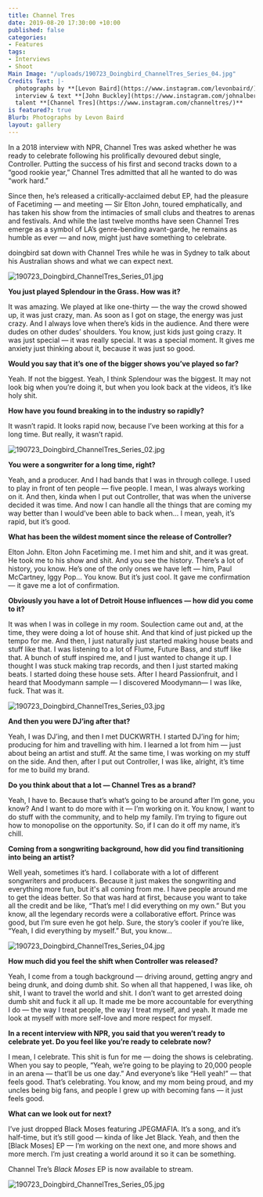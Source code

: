 ```yaml
---
title: Channel Tres
date: 2019-08-20 17:30:00 +10:00
published: false
categories:
- Features
tags:
- Interviews
- Shoot
Main Image: "/uploads/190723_Doingbird_ChannelTres_Series_04.jpg"
Credits Text: |-
  photographs by **[Levon Baird](https://www.instagram.com/levonbaird/)**
  interview & text **[John Buckley](https://www.instagram.com/johnalbertbuckley/)**
  talent **[Channel Tres](https://www.instagram.com/channeltres/)**
is featured?: true
Blurb: Photographs by Levon Baird
layout: gallery
---
```


In a 2018 interview with NPR, Channel Tres was asked whether he was ready to celebrate following his prolifically devoured debut single, Controller. Putting the success of his first and second tracks down to a “good rookie year,” Channel Tres admitted that all he wanted to do was “work hard.”

Since then, he’s released a critically-acclaimed debut EP, had the pleasure of Facetiming — and meeting — Sir Elton John, toured emphatically, and has taken his show from the intimacies of small clubs and theatres to arenas and festivals. And while the last twelve months have seen Channel Tres emerge as a symbol of LA’s genre-bending avant-garde, he remains as humble as ever — and now, might just have something to celebrate. 

doingbird sat down with Channel Tres while he was in Sydney to talk about his Australian shows and what we can expect next.

![190723_Doingbird_ChannelTres_Series_01.jpg](/uploads/190723_Doingbird_ChannelTres_Series_01.jpg)

**You just played Splendour in the Grass. How was it?**

It was amazing. We played at like one-thirty — the way the crowd showed up, it was just crazy, man. As soon as I got on stage, the energy was just crazy. And I always love when there’s kids in the audience. And there were dudes on other dudes’ shoulders. You know, just kids just going crazy. It was just special — it was really special. It was a special moment. It gives me anxiety just thinking about it, because it was just so good. 

**Would you say that it’s one of the bigger shows you’ve played so far?**

Yeah. If not the biggest. Yeah, I think Splendour was the biggest. It may not look big when you’re doing it, but when you look back at the videos, it’s like holy shit. 

**How have you found breaking in to the industry so rapidly?**

It wasn’t rapid. It looks rapid now, because I’ve been working at this for a long time. But really, it wasn’t rapid. 


![190723_Doingbird_ChannelTres_Series_02.jpg](/uploads/190723_Doingbird_ChannelTres_Series_02.jpg)

**You were a songwriter for a long time, right?**

Yeah, and a producer. And I had bands that I was in through college. I used to play in front of ten people — five people. I mean, I was always working on it. And then, kinda when I put out Controller, that was when the universe decided it was time. And now I can handle all the things that are coming my way better than I would’ve been able to back when… I mean, yeah, it’s rapid, but it’s good. 

**What has been the wildest moment since the release of Controller?**

Elton John. Elton John Facetiming me. I met him and shit, and it was great. He took me to his show and shit. And you see the history. There’s a lot of history, you know. He’s one of the only ones we have left — him, Paul McCartney, Iggy Pop… You know. But it’s just cool. It gave me confirmation — it gave me a lot of confirmation. 

**Obviously you have a lot of Detroit House influences — how did you come to it?**

It was when I was in college in my room. Soulection came out and, at the time, they were doing a lot of house shit. And that kind of just picked up the tempo for me. And then, I just naturally just started making house beats and stuff like that. I was listening to a lot of Flume, Future Bass, and stuff like that. A bunch of stuff inspired me, and I just wanted to change it up. I thought I was stuck making trap records, and then I just started making beats. I started doing these house sets. After I heard Passionfruit, and I heard that Moodymann sample — I discovered Moodymann— I was like, fuck. That was it. 

![190723_Doingbird_ChannelTres_Series_03.jpg](/uploads/190723_Doingbird_ChannelTres_Series_03.jpg)

**And then you were DJ’ing after that?**
 
Yeah, I was DJ’ing, and then I met DUCKWRTH. I started DJ’ing for him; producing for him and travelling with him. I learned a lot from him — just about being an artist and stuff. At the same time, I was working on my stuff on the side. And then, after I put out Controller, I was like, alright, it’s time for me to build my brand. 

**Do you think about that a lot — Channel Tres as a brand?**

Yeah, I have to. Because that’s what’s going to be around after I’m gone, you know? And I want to do more with it — I’m working on it. You know, I want to do stuff with the community, and to help my family. I’m trying to figure out how to monopolise on the opportunity. So, if I can do it off my name, it’s chill. 

**Coming from a songwriting background, how did you find transitioning into being an artist?**

Well yeah, sometimes it’s hard. I collaborate with a lot of different songwriters and producers. Because it just makes the songwriting and everything more fun, but it's all coming from me. I have people around me to get the ideas better. So that was hard at first, because you want to take all the credit and be like, “That’s me! I did everything on my own.” But you know, all the legendary records were a collaborative effort. Prince was good, but I’m sure even he got help. Sure, the story’s cooler if you’re like, “Yeah, I did everything by myself.” But, you know…


![190723_Doingbird_ChannelTres_Series_04.jpg](/uploads/190723_Doingbird_ChannelTres_Series_04.jpg)

**How much did you feel the shift when Controller was released?**
 
Yeah, I come from a tough background — driving around, getting angry and being drunk, and doing dumb shit. So when all that happened, I was like, oh shit, I want to travel the world and shit. I don’t want to get arrested doing dumb shit and fuck it all up. It made me be more accountable for everything I do — the way I treat people, the way I treat myself, and yeah. It made me look at myself with more self-love and more respect for myself. 

**In a recent interview with NPR, you said that you weren’t ready to celebrate yet. Do you feel like you’re ready to celebrate now?**
 
I mean, I celebrate. This shit is fun for me — doing the shows is celebrating. When you say to people, “Yeah, we’re going to be playing to 20,000 people in an arena — that’ll be us one day.” And everyone’s like “Hell yeah!” — that feels good. That’s celebrating. You know, and my mom being proud, and my uncles being big fans, and people I grew up with becoming fans — it just feels good. 

**What can we look out for next?**
 
I’ve just dropped Black Moses featuring JPEGMAFIA. It’s a song, and it’s half-time, but it’s still good — kinda of like Jet Black. Yeah, and then the [Black Moses] EP — I’m working on the next one, and more shows and more merch. I’m just creating a world around it so it can be something. 

Channel Tre’s *Black Moses* EP is now available to stream.

![190723_Doingbird_ChannelTres_Series_05.jpg](/uploads/190723_Doingbird_ChannelTres_Series_05.jpg)